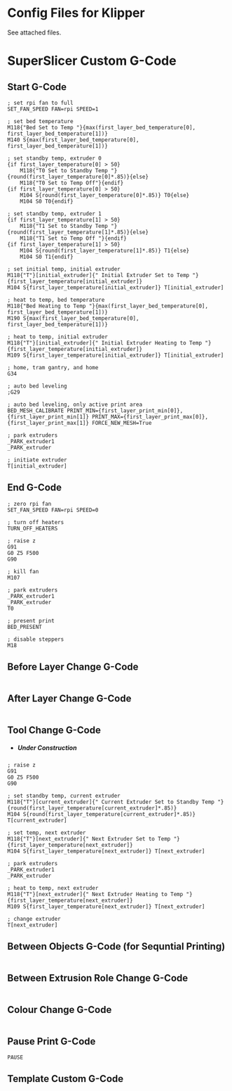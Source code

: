 # Config Files for Klipper
See attached files.

# SuperSlicer Custom G-Code
## Start G-Code
```
; set rpi fan to full
SET_FAN_SPEED FAN=rpi SPEED=1

; set bed temperature
M118{"Bed Set to Temp "}{max(first_layer_bed_temperature[0], first_layer_bed_temperature[1])}
M140 S{max(first_layer_bed_temperature[0], first_layer_bed_temperature[1])}

; set standby temp, extruder 0
{if first_layer_temperature[0] > 50}
	M118{"T0 Set to Standby Temp "}{round(first_layer_temperature[0]*.85)}{else}
	M118{"T0 Set to Temp Off"}{endif}
{if first_layer_temperature[0] > 50}
	M104 S{round(first_layer_temperature[0]*.85)} T0{else}
	M104 S0 T0{endif}

; set standby temp, extruder 1
{if first_layer_temperature[1] > 50}
	M118{"T1 Set to Standby Temp "}{round(first_layer_temperature[1]*.85)}{else}
	M118{"T1 Set to Temp Off "}{endif}
{if first_layer_temperature[1] > 50}
	M104 S{round(first_layer_temperature[1]*.85)} T1{else}
	M104 S0 T1{endif}

; set initial temp, initial extruder
M118{"T"}[initial_extruder]{" Initial Extruder Set to Temp "}{first_layer_temperature[initial_extruder]}
M104 S{first_layer_temperature[initial_extruder]} T[initial_extruder]

; heat to temp, bed temperature
M118{"Bed Heating to Temp "}{max(first_layer_bed_temperature[0], first_layer_bed_temperature[1])}
M190 S{max(first_layer_bed_temperature[0], first_layer_bed_temperature[1])}

; heat to temp, initial extruder
M118{"T"}[initial_extruder]{" Initial Extruder Heating to Temp "}{first_layer_temperature[initial_extruder]}
M109 S{first_layer_temperature[initial_extruder]} T[initial_extruder]

; home, tram gantry, and home
G34

; auto bed leveling
;G29

; auto bed leveling, only active print area
BED_MESH_CALIBRATE PRINT_MIN={first_layer_print_min[0]},{first_layer_print_min[1]} PRINT_MAX={first_layer_print_max[0]},{first_layer_print_max[1]} FORCE_NEW_MESH=True

; park extruders
_PARK_extruder1
_PARK_extruder

; initiate extruder
T[initial_extruder]
```





## End G-Code
```
; zero rpi fan
SET_FAN_SPEED FAN=rpi SPEED=0

; turn off heaters
TURN_OFF_HEATERS

; raise z
G91
G0 Z5 F500
G90

; kill fan
M107

; park extruders
_PARK_extruder1
_PARK_extruder
T0

; present print
BED_PRESENT

; disable steppers
M18
```
## Before Layer Change G-Code
```

```





## After Layer Change G-Code
```

```





## Tool Change G-Code
- ##### Under Construction
```
; raise z
G91
G0 Z5 F500
G90

; set standby temp, current extruder
M118{"T"}[current_extruder]{" Current Extruder Set to Standby Temp "}{round(first_layer_temperature[current_extruder]*.85)}
M104 S{round(first_layer_temperature[current_extruder]*.85)} T[current_extruder]

; set temp, next extruder
M118{"T"}[next_extruder]{" Next Extruder Set to Temp "}{first_layer_temperature[next_extruder]}
M104 S{first_layer_temperature[next_extruder]} T[next_extruder]

; park extruders
_PARK_extruder1
_PARK_extruder

; heat to temp, next extruder
M118{"T"}[next_extruder]{" Next Extruder Heating to Temp "}{first_layer_temperature[next_extruder]}
M109 S{first_layer_temperature[next_extruder]} T[next_extruder]

; change extruder
T[next_extruder]
```





## Between Objects G-Code (for Sequntial Printing)
```

```





## Between Extrusion Role Change G-Code
```

```





## Colour Change G-Code
```

```





## Pause Print G-Code
```
PAUSE
```





## Template Custom G-Code
```

```
